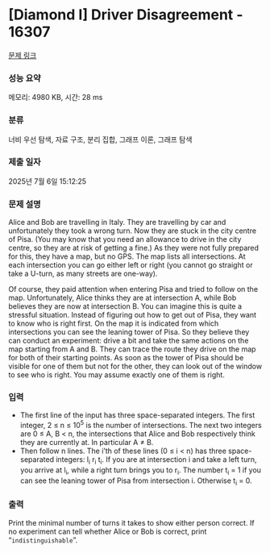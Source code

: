 # [Diamond I] Driver Disagreement - 16307 

[문제 링크](https://www.acmicpc.net/problem/16307) 

### 성능 요약

메모리: 4980 KB, 시간: 28 ms

### 분류

너비 우선 탐색, 자료 구조, 분리 집합, 그래프 이론, 그래프 탐색

### 제출 일자

2025년 7월 6일 15:12:25

### 문제 설명

<p>Alice and Bob are travelling in Italy. They are travelling by car and unfortunately they took a wrong turn. Now they are stuck in the city centre of Pisa. (You may know that you need an allowance to drive in the city centre, so they are at risk of getting a fine.) As they were not fully prepared for this, they have a map, but no GPS. The map lists all intersections. At each intersection you can go either left or right (you cannot go straight or take a U-turn, as many streets are one-way).</p>

<p>Of course, they paid attention when entering Pisa and tried to follow on the map. Unfortunately, Alice thinks they are at intersection A, while Bob believes they are now at intersection B. You can imagine this is quite a stressful situation. Instead of figuring out how to get out of Pisa, they want to know who is right first. On the map it is indicated from which intersections you can see the leaning tower of Pisa. So they believe they can conduct an experiment: drive a bit and take the same actions on the map starting from A and B. They can trace the route they drive on the map for both of their starting points. As soon as the tower of Pisa should be visible for one of them but not for the other, they can look out of the window to see who is right. You may assume exactly one of them is right.</p>

### 입력 

 <ul>
	<li>The first line of the input has three space-separated integers. The first integer, 2 ≤ n ≤ 10<sup>5</sup> is the number of intersections. The next two integers are 0 ≤ A, B < n, the intersections that Alice and Bob respectively think they are currently at. In particular A ≠ B.</li>
	<li>Then follow n lines. The i’th of these lines (0 ≤ i < n) has three space-separated integers: l<sub>i</sub> r<sub>i</sub> t<sub>i</sub>. If you are at intersection i and take a left turn, you arrive at l<sub>i</sub>, while a right turn brings you to r<sub>i</sub>. The number t<sub>i</sub> = 1 if you can see the leaning tower of Pisa from intersection i. Otherwise t<sub>i</sub> = 0.</li>
</ul>

### 출력 

 <p>Print the minimal number of turns it takes to show either person correct. If no experiment can tell whether Alice or Bob is correct, print “<code>indistinguishable</code>”.</p>

